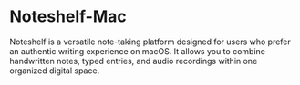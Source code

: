 # Noteshelf-Mac
Noteshelf is a versatile note-taking platform designed for users who prefer an authentic writing experience on macOS. It allows you to combine handwritten notes, typed entries, and audio recordings within one organized digital space.
